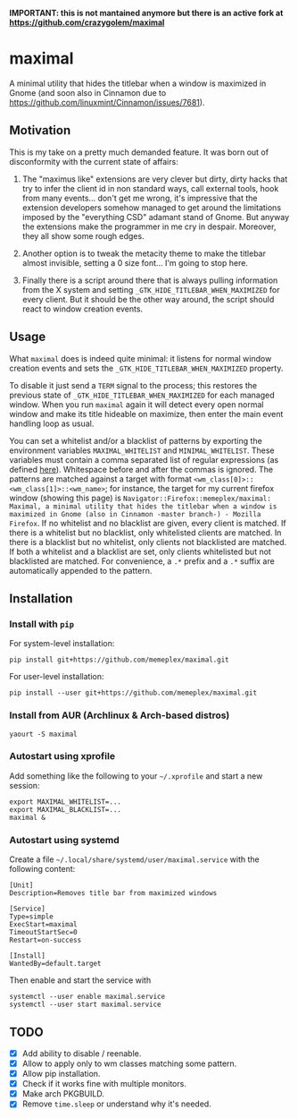 **IMPORTANT: this is not mantained anymore but there is an active fork at https://github.com/crazygolem/maximal**

# maximal

A minimal utility that hides the titlebar when a window is maximized in Gnome (and soon also in Cinnamon due to https://github.com/linuxmint/Cinnamon/issues/7681).

## Motivation

This is my take on a pretty much demanded feature. It was born out of disconformity with the current state of affairs:

1.  The "maximus like" extensions are very clever but dirty, dirty hacks that try to infer the client id in non standard ways, call external tools, hook from many events... don't get me wrong, it's impressive that the extension developers somehow managed to get around the limitations imposed by the "everything CSD" adamant stand of Gnome. But anyway the extensions make the programmer in me cry in despair. Moreover, they all show some rough edges.

2. Another option is to tweak the metacity theme to make the titlebar almost invisible, setting a 0 size font... I'm going to stop here.

3. Finally there is a script around there that is always pulling information from the X system and setting `_GTK_HIDE_TITLEBAR_WHEN_MAXIMIZED` for every client. But it should be the other way around, the script should react to window creation events.

## Usage

What `maximal` does is indeed quite minimal: it listens for normal window creation events and sets the `_GTK_HIDE_TITLEBAR_WHEN_MAXIMIZED` property.

To disable it just send a `TERM` signal to the process; this restores the previous state of `_GTK_HIDE_TITLEBAR_WHEN_MAXIMIZED` for each managed window. When you run `maximal` again it will detect every open normal window and make its title hideable on maximize, then enter the main event handling loop as usual.

You can set a whitelist and/or a blacklist of patterns by exporting the environment variables `MAXIMAL_WHITELIST` and `MINIMAL_WHITELIST`. These variables must contain a comma separated list of regular expressions (as defined [here](https://docs.python.org/3/library/re.html)). Whitespace before and after the commas is ignored. The patterns are matched against a target with format `<wm_class[0]>::<wm_class[1]>::<wm_name>`; for instance, the target for my current firefox window (showing this page) is `Navigator::Firefox::memeplex/maximal: Maximal, a minimal utility that hides the titlebar when a window is maximized in Gnome (also in Cinnamon -master branch-) - Mozilla Firefox`. If no whitelist and no blacklist are given, every client is matched. If there is a whitelist but no blacklist, only whitelisted clients are matched. In there is a blacklist but no whitelist, only clients not blacklisted are matched. If both a whitelist and a blacklist are set, only clients whitelisted but not blacklisted are matched. For convenience, a `.*` prefix and a `.*` suffix are automatically appended to the pattern.

## Installation

### Install with `pip`

For system-level installation:

    pip install git+https://github.com/memeplex/maximal.git

For user-level installation:

    pip install --user git+https://github.com/memeplex/maximal.git

### Install from AUR (Archlinux & Arch-based distros)

    yaourt -S maximal

### Autostart using xprofile

Add something like the following to your `~/.xprofile` and start a new session:

```
export MAXIMAL_WHITELIST=...
export MAXIMAL_BLACKLIST=...
maximal &
```

### Autostart using systemd

Create a file `~/.local/share/systemd/user/maximal.service` with the following content:

    [Unit]
    Description=Removes title bar from maximized windows

    [Service]
    Type=simple
    ExecStart=maximal
    TimeoutStartSec=0
    Restart=on-success

    [Install]
    WantedBy=default.target

Then enable and start the service with

    systemctl --user enable maximal.service
    systemctl --user start maximal.service

## TODO

* [X] Add ability to disable / reenable.
* [X] Allow to apply only to wm classes matching some pattern.
* [X] Allow pip installation.
* [X] Check if it works fine with multiple monitors.
* [X] Make arch PKGBUILD.
* [X] Remove `time.sleep` or understand why it's needed.
